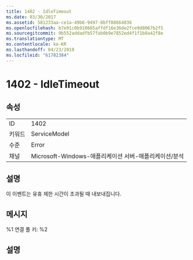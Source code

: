 ```yaml
---
title: 1402 - IdleTimeout
ms.date: 03/30/2017
ms.assetid: 581233aa-ce1a-49b6-9497-8bff88664036
ms.openlocfilehash: b7e91c0b910685affdf16e36de2fce9d8067b2f5
ms.sourcegitcommit: 9b552addadfb57fab0b9e7852ed4f1f1b8a42f8e
ms.translationtype: MT
ms.contentlocale: ko-KR
ms.lasthandoff: 04/23/2019
ms.locfileid: "61782384"
---
```

# <a name="1402---idletimeout"></a>1402 - IdleTimeout
## <a name="properties"></a>속성  
  
|||  
|-|-|  
|ID|1402|  
|키워드|ServiceModel|  
|수준|Error|  
|채널|Microsoft-Windows-애플리케이션 서버-애플리케이션/분석|  
  
## <a name="description"></a>설명  
 이 이벤트는 유휴 제한 시간이 초과될 때 내보내집니다.  
  
## <a name="message"></a>메시지  
 %1 연결 풀 키: %2  
  
## <a name="details"></a>설명
